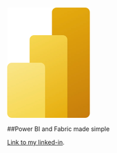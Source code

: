 ![Image of powerbi logo](images/power-bi-icon-r.png) 

##Power BI and Fabric made simple

[Link to my linked-in](https://www.linkedin.com/in/lukasz-szymkowiak).

